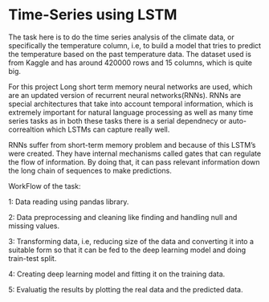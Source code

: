 # Time-Series using LSTM

The task here is to do the time series analysis of the climate data, or specifically the temperature column, i.e, to build a model that tries to predict the temperature based on the past temperature data.
The dataset used is from Kaggle and has around 420000 rows and 15 columns, which is quite big.

For this project Long short term memory neural networks are used, which are an updated version of recurrent neural networks(RNNs). RNNs are special architectures that take into account temporal information, which is extremely important for natural language processing as well as many time series tasks as in both these tasks there is a serial dependnecy or auto-correaltion which LSTMs can capture really well.

RNNs suffer from short-term memory problem and because of this LSTM’s were created. They have internal mechanisms called gates that can regulate the flow of information. By doing that, it can pass relevant information down the long chain of sequences to make predictions.

WorkFlow of the task:

1: Data reading using pandas library.

2: Data preprocessing and cleaning like finding and handling null and missing values.

3: Transforming data, i.e, reducing size of the data and converting it into a suitable form so that it can be fed to the deep learning model and doing train-test split.

4: Creating deep learning model and fitting it on the training data.

5:  Evaluatig the results by plotting the real data and the predicted data. 




